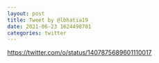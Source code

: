 ```yaml
--- 
layout: post 
title: Tweet by @lbhatia19 
date: 2021-06-23 1624498701 
categories: twitter 
--- 
```

https://twitter.com/o/status/1407875689601110017